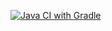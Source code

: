 [![Java CI with Gradle](https://github.com/EkaterinaZenina/BDD1/actions/workflows/gradle.yml/badge.svg)](https://github.com/EkaterinaZenina/BDD1/actions/workflows/gradle.yml)
